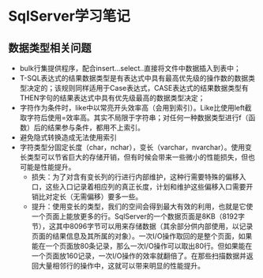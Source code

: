 # SqlServer学习笔记
## 数据类型相关问题
* bulk行集提供程序，配合insert...select..直接将文件中数据插入到表中；
* T-SQL表达式的结果数据类型是有表达式中具有最高优先级的操作数的数据类型决定的；该规则同样适用于Case表达式，CASE表达式的结果数据类型有THEN字句的结果表达式中具有优先级最高的数据类型决定；
* 字符作为条件时，like中以常亮开头效率高（会用到索引）。Like比使用left截取字符后使用=效率高。其实不局限于字符串；对任何一种数据类型进行f（函数）后的结果参与条件，都用不上索引。
* 避免隐式转换造成无法使用索引
* 字符类型分固定长度（char，nchar），变长（varchar，nvarchar）。使用变长类型可以节省巨大的存储开销，但有时候会带来一些微小的性能损失，但也可能是性能提升。
    * 损失：为了对含有变长列的行进行内部维护，这种行需要特殊的偏移入口，这些入口记录着相应列的真正长度，计划和维护这些偏移入口需要开销比对定长（无需偏移）要多一些。
    * 提升：使用变长的类型，我们的空间会得到最大有效的利用，也就是它使一个页面上能放更多的行。SqlServer的一个数据页面是8KB（8192字节），这其中8096字节可以用来存储数据（其余部分供内部使用，以记录页面的结果信息及其所属的对象）。一次I/O操作取回的是整个页面，如果能在一个页面放80条记录，那么一次I/O操作可以取出80行。但如果能在一个页面放160记录，一次I/O操作的效率就翻倍了。在那些扫描数据并返回大量相邻行的操作中，这就可以带来明显的性能提升。

